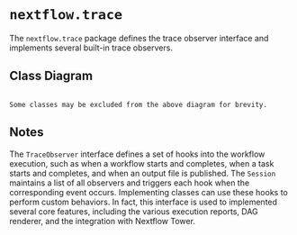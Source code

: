 
# `nextflow.trace`

The `nextflow.trace` package defines the trace observer interface and implements several built-in trace observers.

## Class Diagram

```{mermaid} diagrams/nextflow.trace.mmd
```

```{note}
Some classes may be excluded from the above diagram for brevity.
```

## Notes

The `TraceObserver` interface defines a set of hooks into the workflow execution, such as when a workflow starts and completes, when a task starts and completes, and when an output file is published. The `Session` maintains a list of all observers and triggers each hook when the corresponding event occurs. Implementing classes can use these hooks to perform custom behaviors. In fact, this interface is used to implemented several core features, including the various execution reports, DAG renderer, and the integration with Nextflow Tower.

